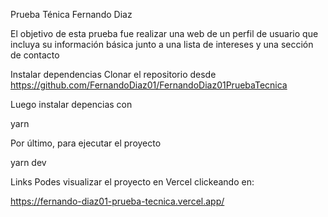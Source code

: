 Prueba Ténica Fernando Diaz

El objetivo de esta prueba fue realizar una web de un perfil de usuario que incluya su información básica junto a una lista de intereses y una sección de contacto

Instalar dependencias
Clonar el repositorio desde https://github.com/FernandoDiaz01/FernandoDiaz01PruebaTecnica

Luego instalar depencias con

yarn

Por último, para ejecutar el proyecto

yarn dev

Links
Podes visualizar el proyecto en Vercel clickeando en:

https://fernando-diaz01-prueba-tecnica.vercel.app/